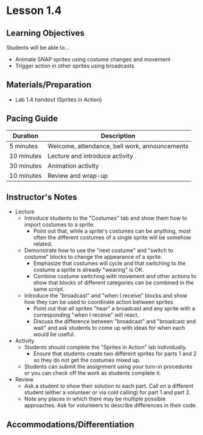 # Lesson 1.4

## Learning Objectives

Students will be able to...
* Animate SNAP sprites using costume changes and movement
* Trigger action in other sprites using broadcasts

## Materials/Preparation
* Lab 1.4 handout (Sprites in Action)


## Pacing Guide

| Duration | Description |
| -- | -- |
| 5 minutes | Welcome, attendance, bell work, announcements   |
|10 minutes| Lecture and introduce activity|
|30 minutes |Animation activity|
|10 minutes |Review and wrap-up|


## Instructor's Notes

* Lecture
  * Introduce students to the "Costumes" tab and show them how to import costumes to a sprite.
    * Point out that, while a sprite's costumes can be anything, most often the different costumes of a single sprite will be somehow related.
  * Demonstrate how to use the "next costume" and "switch to costume" blocks to change the appearance of a sprite.
    * Emphasize that costumes will cycle and that switching to the costume a sprite is already "wearing" is OK.
    * Combine costume switching with movement and other actions to show that blocks of different categories can be combined in the same script.
  * Introduce the "broadcast" and "when I receive" blocks and show how they can be used to coordinate action between sprites
    * Point out that all sprites "hear" a broadcast and any sprite with a corresponding "when I receive" will react.
    * Discuss the difference between "broadcast" and "broadcast and wait" and ask students to come up with ideas for when each would be useful.
* Activity
  * Students should complete the "Sprites in Action" lab individually.
    * Ensure that students create two different sprites for parts 1 and 2 so they do not get the costumes mixed up.
  * Students can submit the assignment using your turn-in procedures or you can check off the work as students complete it.
* Review
  * Ask a student to show their solution to each part. Call on a different student (either a volunteer or via cold calling) for part 1 and part 2.
  * Note any places in which there may be multiple possible approaches. Ask for volunteers to describe differences in their code.


## Accommodations/Differentiation

